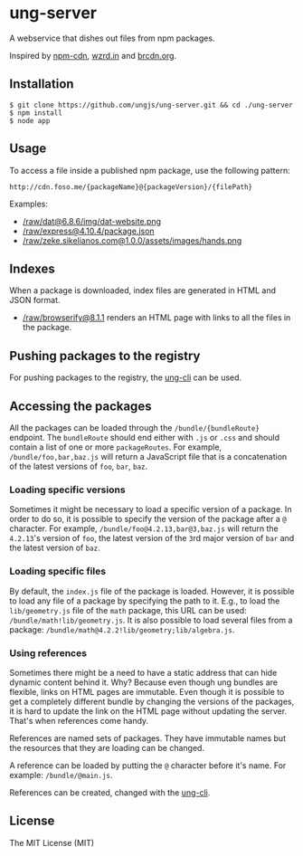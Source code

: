 # ung-server

A webservice that dishes out files from npm packages.

Inspired by [npm-cdn](https://github.com/zeke/npm-cdn), [wzrd.in](https://github.com/jfhbrook/wzrd.in) and [brcdn.org](https://github.com/ForbesLindesay/brcdn.org).


## Installation

```
$ git clone https://github.com/ungjs/ung-server.git && cd ./ung-server
$ npm install
$ node app
```


## Usage

To access a file inside a published npm package, use the following pattern:

```
http://cdn.foso.me/{packageName}@{packageVersion}/{filePath}
```

Examples:

* [/raw/dat@6.8.6/img/dat-website.png](http://cdn.foso.me/raw/dat@6.8.6/img/dat-website.png)
* [/raw/express@4.10.4/package.json](http://cdn.foso.me/raw/express@4.10.4/package.json)
* [/raw/zeke.sikelianos.com@1.0.0/assets/images/hands.png](http://cdn.foso.me/raw/zeke.sikelianos.com@1.0.0/assets/images/hands.png)


## Indexes

When a package is downloaded, index files are generated in HTML and JSON format.

* [/raw/browserify@8.1.1](http://cdn.foso.me/raw/browserify@8.1.1) renders an HTML page with links to all the files in the package.


## Pushing packages to the registry

For pushing packages to the registry, the [ung-cli][] can be used.


## Accessing the packages

All the packages can be loaded through the `/bundle/{bundleRoute}` endpoint.
The `bundleRoute` should end either with `.js` or `.css` and should contain a list
of one or more `packageRoutes`. For example, `/bundle/foo,bar,baz.js` will return a JavaScript file that is a
concatenation of the latest versions of `foo`, `bar`, `baz`.


### Loading specific versions

Sometimes it might be necessary to load a specific version of a package. In order to do so, it is
possible to specify the version of the package after a `@` character. For example,
`/bundle/foo@4.2.13,bar@3,baz.js` will return the `4.2.13`'s version of `foo`,
the latest version of the `3`rd major version of `bar` and the latest version of
`baz`.


### Loading specific files

By default, the `index.js` file of the package is loaded. However, it is possible to
load any file of a package by specifying the path to it. E.g., to load the `lib/geometry.js`
file of the `math` package, this URL can be used: `/bundle/math!lib/geometry.js`.
It is also possible to load several files from a package: `/bundle/math@4.2.2!lib/geometry;lib/algebra.js`.


### Using references

Sometimes there might be a need to have a static address that can hide dynamic
content behind it. Why? Because even though ung bundles are flexible,
links on HTML pages are immutable. Even though it is possible to get a completely different
bundle by changing the versions of the packages, it is hard to update the
link on the HTML page without updating the server. That's when references come handy.

References are named sets of packages. They have immutable names but the resources that
they are loading can be changed.

A reference can be loaded by putting the `@` character before it's name. For example:
`/bundle/@main.js`.

References can be created, changed with the [ung-cli][].


## License

The MIT License (MIT)


[ung-cli]: https://github.com/ungjs/ung
